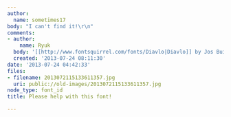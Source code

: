 ```yaml
---
author:
  name: sometimes17
body: "I can't find it!\r\n"
comments:
- author:
    name: Ryuk
  body: '[[http://www.fontsquirrel.com/fonts/Diavlo|Diavlo]] by Jos Buivenga'
  created: '2013-07-24 08:11:30'
date: '2013-07-24 04:42:33'
files:
- filename: 2013072115133611357.jpg
  uri: public://old-images/2013072115133611357.jpg
node_type: font_id
title: Please help with this font!

---
```

